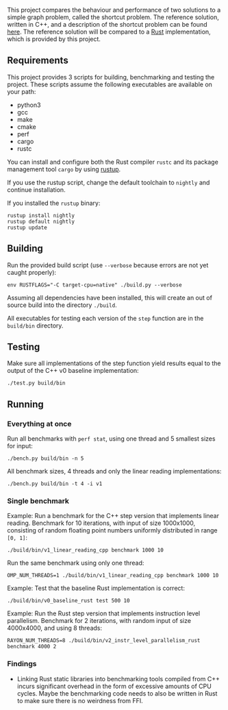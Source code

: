 This project compares the behaviour and performance of two solutions to a simple graph problem, called the shortcut problem.
The reference solution, written in C++, and a description of the shortcut problem can be found [here](http://ppc.cs.aalto.fi/ch2/).
The reference solution will be compared to a [Rust](https://github.com/rust-lang/rust) implementation, which is provided by this project.

## Requirements

This project provides 3 scripts for building, benchmarking and testing the project.
These scripts assume the following executables are available on your path:

* python3
* gcc
* make
* cmake
* perf
* cargo
* rustc

You can install and configure both the Rust compiler `rustc` and its package management tool `cargo` by using [rustup](https://github.com/rust-lang-nursery/rustup.rs).

If you use the rustup script, change the default toolchain to `nightly` and continue installation.

If you installed the `rustup` binary:
```
rustup install nightly
rustup default nightly
rustup update
```

## Building

Run the provided build script (use `--verbose` because errors are not yet caught properly):
```
env RUSTFLAGS="-C target-cpu=native" ./build.py --verbose
```
Assuming all dependencies have been installed, this will create an out of source build into the directory `./build`.

All executables for testing each version of the `step` function are in the `build/bin` directory.

## Testing

Make sure all implementations of the step function yield results equal to the output of the C++ v0 baseline implementation:
```
./test.py build/bin
```

## Running

### Everything at once

Run all benchmarks with `perf stat`, using one thread and 5 smallest sizes for input:
```
./bench.py build/bin -n 5
```

All benchmark sizes, 4 threads and only the linear reading implementations:
```
./bench.py build/bin -t 4 -i v1
```

### Single benchmark

Example: Run a benchmark for the C++ step version that implements linear reading.
Benchmark for 10 iterations, with input of size 1000x1000, consisting of random floating point numbers uniformly distributed in range `[0, 1]`:
```
./build/bin/v1_linear_reading_cpp benchmark 1000 10
```

Run the same benchmark using only one thread:
```
OMP_NUM_THREADS=1 ./build/bin/v1_linear_reading_cpp benchmark 1000 10
```

Example: Test that the baseline Rust implementation is correct:
```
./build/bin/v0_baseline_rust test 500 10
```

Example: Run the Rust step version that implements instruction level parallelism.
Benchmark for 2 iterations, with random input of size 4000x4000, and using 8 threads:
```
RAYON_NUM_THREADS=8 ./build/bin/v2_instr_level_parallelism_rust benchmark 4000 2
```

### Findings

* Linking Rust static libraries into benchmarking tools compiled from C++ incurs significant overhead in the form of excessive amounts of CPU cycles. Maybe the benchmarking code needs to also be written in Rust to make sure there is no weirdness from FFI.
